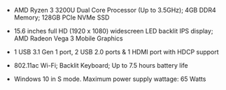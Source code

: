 * AMD Ryzen 3 3200U Dual Core Processor (Up to 3.5GHz); 4GB DDR4 Memory; 128GB PCIe NVMe SSD

* 15.6 inches full HD (1920 x 1080) widescreen LED backlit IPS display; AMD Radeon Vega 3 Mobile Graphics

* 1 USB 3.1 Gen 1 port, 2 USB 2.0 ports & 1 HDMI port with HDCP support

* 802.11ac Wi-Fi; Backlit Keyboard; Up to 7.5 hours battery life

* Windows 10 in S mode. Maximum power supply wattage: 65 Watts 